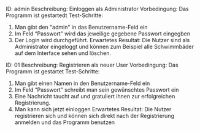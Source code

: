 ID:	admin
Beschreibung:	Einloggen als Administrator
Vorbedingung:	Das Programm ist gestartedt
Test-Schritte:	
1. Man gibt den "admin" in das Benutzername-Feld ein
2. Im Feld “Passwort” wird das jeweilige gegebene Passwort eingegben 
3. Der Login wird durchgeführt.
Erwartetes Resultat:	Die Nutzer sind als Administrator eingeloggt und können zum Beispiel alle Schwimmbäder auf dem Interface sehen und löschen.

ID: 01
Beschreibung:	Registrieren als neuer User
Vorbedingung:	Das Programm ist gestartet
Test-Schritte:	
1. Man gibt einen Namen in den Benutzername-Feld ein
2. Im Feld “Passwort” schreibt man sein gewünschtes Passwort ein
3. Eine Nachricht taucht auf und gratuliert ihnen zur erfolgreichen Registrierung.
4. Man kann sich jetzt einloggen
Erwartetes Resultat:	Die Nutzer registrieren sich und können sich direkt nach der Registrierung anmelden und das Programm benutzen